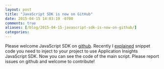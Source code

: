 ```yaml
---
layout: post
title: "JavaScript SDK is now on GitHub"
date: 2015-04-15 14:03:19 -0700
comments: true
aliases: [/blog/2015-04-15-javascript-sdk-is-now-on-github/]
categories:
---
```

Please welcome JavaScript SDK on [github](https://github.com/Microsoft/ApplicationInsights-JS). Recently I [explained](/blog/2015/03/18/javascript-snippet-explained/) snippet code you need to inject to your project to use Application Insights JavaScript SDK. Now you can see the code of the main script. Please report issues on github and welcome to contribute!
